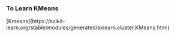 <h3>To Learn KMeans</h3>
[Kmeans](https://scikit-learn.org/stable/modules/generated/sklearn.cluster.KMeans.html)
